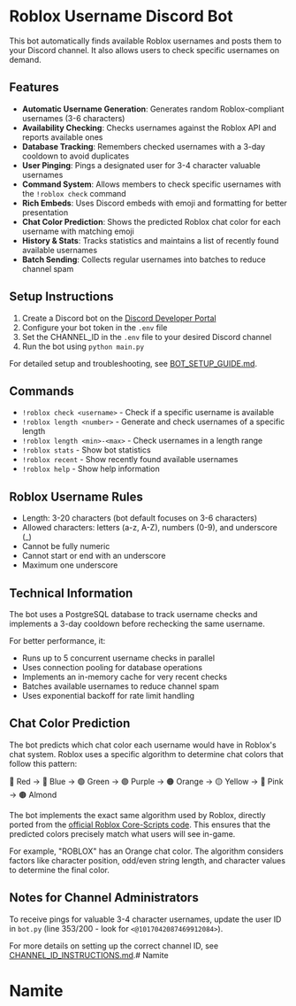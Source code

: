 # Roblox Username Discord Bot

This bot automatically finds available Roblox usernames and posts them to your Discord channel. It also allows users to check specific usernames on demand.

## Features

- **Automatic Username Generation**: Generates random Roblox-compliant usernames (3-6 characters)
- **Availability Checking**: Checks usernames against the Roblox API and reports available ones
- **Database Tracking**: Remembers checked usernames with a 3-day cooldown to avoid duplicates
- **User Pinging**: Pings a designated user for 3-4 character valuable usernames
- **Command System**: Allows members to check specific usernames with the `!roblox check` command
- **Rich Embeds**: Uses Discord embeds with emoji and formatting for better presentation
- **Chat Color Prediction**: Shows the predicted Roblox chat color for each username with matching emoji
- **History & Stats**: Tracks statistics and maintains a list of recently found available usernames
- **Batch Sending**: Collects regular usernames into batches to reduce channel spam

## Setup Instructions

1. Create a Discord bot on the [Discord Developer Portal](https://discord.com/developers/applications)
2. Configure your bot token in the `.env` file
3. Set the CHANNEL_ID in the `.env` file to your desired Discord channel
4. Run the bot using `python main.py`

For detailed setup and troubleshooting, see [BOT_SETUP_GUIDE.md](BOT_SETUP_GUIDE.md).

## Commands

- `!roblox check <username>` - Check if a specific username is available
- `!roblox length <number>` - Generate and check usernames of a specific length
- `!roblox length <min>-<max>` - Check usernames in a length range
- `!roblox stats` - Show bot statistics
- `!roblox recent` - Show recently found available usernames
- `!roblox help` - Show help information

## Roblox Username Rules

- Length: 3-20 characters (bot default focuses on 3-6 characters)
- Allowed characters: letters (a-z, A-Z), numbers (0-9), and underscore (_)
- Cannot be fully numeric
- Cannot start or end with an underscore
- Maximum one underscore

## Technical Information

The bot uses a PostgreSQL database to track username checks and implements a 3-day cooldown before rechecking the same username.

For better performance, it:
- Runs up to 5 concurrent username checks in parallel
- Uses connection pooling for database operations
- Implements an in-memory cache for very recent checks
- Batches available usernames to reduce channel spam
- Uses exponential backoff for rate limit handling

## Chat Color Prediction

The bot predicts which chat color each username would have in Roblox's chat system. Roblox uses a specific algorithm to determine chat colors that follow this pattern:

🔴 Red → 🔵 Blue → 🟢 Green → 🟣 Purple → 🟠 Orange → 🟡 Yellow → 🌸 Pink → 🟤 Almond

The bot implements the exact same algorithm used by Roblox, directly ported from the [official Roblox Core-Scripts code](https://github.com/Roblox/Core-Scripts/blob/master/CoreScriptsRoot/Modules/Chat.lua). This ensures that the predicted colors precisely match what users will see in-game.

For example, "ROBLOX" has an Orange chat color. The algorithm considers factors like character position, odd/even string length, and character values to determine the final color.

## Notes for Channel Administrators

To receive pings for valuable 3-4 character usernames, update the user ID in `bot.py` (line 353/200 - look for `<@1017042087469912084>`).

For more details on setting up the correct channel ID, see [CHANNEL_ID_INSTRUCTIONS.md](CHANNEL_ID_INSTRUCTIONS.md).# Namite
# Namite
